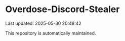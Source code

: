 # Overdose-Discord-Stealer

Last updated: 2025-05-30 20:48:42

This repository is automatically maintained.
